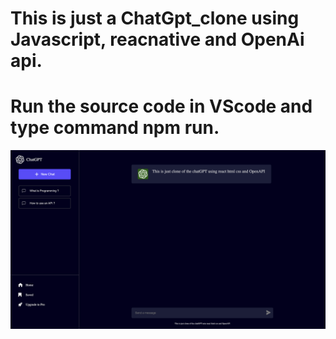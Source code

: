 # This is just a ChatGpt_clone using Javascript, reacnative and OpenAi api.
<h1 > Run the source code in VScode and type command npm run.</h1>
<img src = "Chat_gpt.png">
